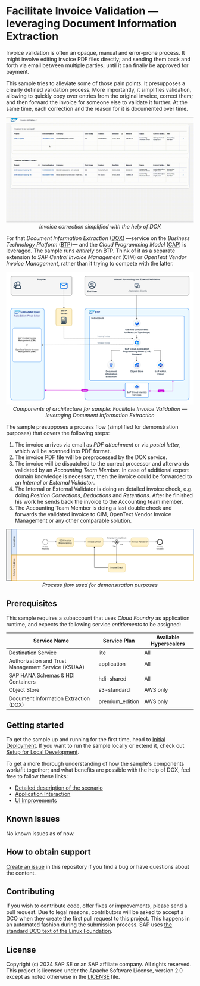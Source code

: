# Facilitate Invoice Validation — leveraging Document Information Extraction
<!--- Register repository https://api.reuse.software/register, then add REUSE badge:
[![REUSE status](https://api.reuse.software/badge/github.com/SAP-samples/REPO-NAME)](https://api.reuse.software/info/github.com/SAP-samples/REPO-NAME)
-->
Invoice validation is often an opaque, manual and error-prone process. It might involve editing invoice PDF files directly; and sending them back and forth via email between multiple parties;
until it can finally be approved for payment.

This sample tries to alleviate some of those pain points. It presupposes a clearly defined validation process. More importantly,
it simplifies validation, allowing to quickly copy over entries from the original invoice, correct them; and then forward the invoice for someone else
to validate it further. At the same time, each correction and the reason for it is documented over time.

<!-- workaround to make img look nice on GitHub with centered subtitle (copied from https://github.com/SAP-samples/btp-cap-genai-rag/blob/main/README.md) -->
<p align="center">
    <img src="./docs/tutorial/1-intro/images/with_dox_service.gif" alt="benefits of DOX" />
    <em>Invoice correction simplified with the help of DOX</em>
</p>

For that _Document Information Extraction_ ([DOX](https://help.sap.com/docs/document-information-extraction/document-information-extraction/what-is-document-information-extraction?locale=en-US))
—service on the _Business Technology Platform_ ([BTP](https://help.sap.com/docs/btp/sap-business-technology-platform/sap-business-technology-platform?locale=en-US))—
and the _Cloud Programming Model_ ([CAP](https://cap.cloud.sap/docs/)) is leveraged. The sample runs _entirely_ on BTP. Think of it as a separate extension to _SAP Central Invoice Management_ (CIM)
or _OpenText Vendor Invoice Management_, rather than it trying to compete with the latter.

<p align="center">
    <img src="./docs/tutorial/1-intro/images/Solution_Diagram.png" alt="architecture diagram" />
    <em>Components of architecture for sample: Facilitate Invoice Validation — leveraging Document Information Extraction</em>
</p>

The sample presupposes a process flow (simplified for demonstration purposes) that covers the following steps:
1. The invoice arrives via email as _PDF attachment_ or via _postal letter_, which will be scanned into PDF format.
2. The invoice PDF file will be preprocessed by the DOX service.
3. The invoice will be dispatched to the correct processor and afterwards validated by an _Accounting Team Member_. In case of additional expert domain knowledge is necessary, then the invoice could be forwarded to an _Internal_ or _External Validator_.
4. The Internal or External Validator is doing an detailed invoice check, e.g. doing _Position Corrections_, _Deductions_ and _Retentions_. After he finished his work he sends back the invoice to the Accounting team member.
5. The Accounting Team Member is doing a last double check and forwards the validated invoice to CIM, OpenText Vendor Invoice Management or any other comparable solution.

<p align="center">
    <img src="./docs/tutorial/1-intro/images/Process_Flow.png" alt="Process flow" />
    <em>Process flow used for demonstration purposes</em>
</p>

## Prerequisites

This sample requires a subaccount that uses _Cloud Foundry_ as application runtime, and expects the following service _entitlements_ to be assigned:

Service Name | Service Plan | Available Hyperscalers
--- | --- |  ---
Destination Service | lite | All
Authorization and Trust Management Service (XSUAA) | application | All
SAP HANA Schemas & HDI Containers | hdi-shared | All
Object Store | s3-standard | AWS only
Document Information Extraction (DOX) | premium_edition | AWS only

## Getting started
To get the sample up and running for the first time, head to [Initial Deployment](./docs/tutorial/2-setup/InitialDeployment.md). If you want to run the sample locally or extend it,
check out [Setup for Local Development](./docs/tutorial/2-setup/DevSetup.md).

To get a more thorough understanding of how the sample's components work/fit together; and what benefits are possible with the help of DOX,
feel free to follow these links:
- [Detailed description of the scenario](./docs/tutorial/1-intro/1-Scenario.md)
- [Application Interaction](./docs/tutorial/1-intro/1-Scenario.md)
- [UI Improvements](./docs/tutorial/1-intro/1-Scenario.md)

## Known Issues
No known issues as of now.

## How to obtain support
[Create an issue](https://github.com/SAP-samples/<repository-name>/issues) in this repository if you find a bug or have questions about the content.
 
## Contributing
If you wish to contribute code, offer fixes or improvements, please send a pull request. Due to legal reasons, contributors will be asked to accept a DCO when they create the first pull request to this project. This happens in an automated fashion during the submission process. SAP uses [the standard DCO text of the Linux Foundation](https://developercertificate.org/).

## License
Copyright (c) 2024 SAP SE or an SAP affiliate company. All rights reserved. This project is licensed under the Apache Software License, version 2.0 except as noted otherwise in the [LICENSE](LICENSE) file.

